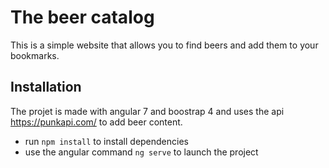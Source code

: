 # The beer catalog

This is a simple website that allows you to find beers and add them to your bookmarks.

## Installation

The projet is made with angular 7 and boostrap 4 and uses the api https://punkapi.com/ to add beer content.

* run ```npm install``` to install dependencies
* use the angular command ```ng serve``` to launch the project